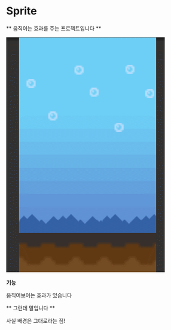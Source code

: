 # Sprite
** 움직이는 효과를 주는 프로젝트입니다 **

![switch](./Image/GIF.gif)

**기능**

움직여보이는 효과가 있습니다 <br>

** 그런데 말입니다 **

사실 배경은 그대로라는 점! <br>